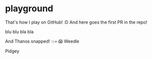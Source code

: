 # playground
That's how I play on GitHub! :D
And here goes the first PR in the repo!

blu blu bla bla

And Thanos snapped! :boom::skull: :scream:
Weedle

Pidgey
